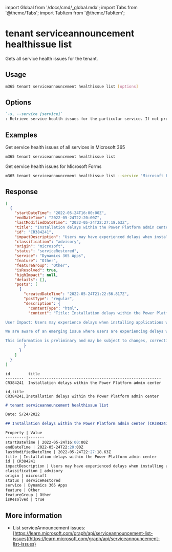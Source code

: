<!-- DISCLAIMER: All secrets, passwords, and sensitive values in this document are examples only and not real credentials. -->
import Global from '/docs/cmd/_global.mdx';
import Tabs from '@theme/Tabs';
import TabItem from '@theme/TabItem';

# tenant serviceannouncement healthissue list

Gets all service health issues for the tenant.

## Usage

```sh
m365 tenant serviceannouncement healthissue list [options]
```

## Options

```md definition-list
`-s, --service [service]`
: Retrieve service health issues for the particular service. If not provided, retrieves health issues for all services
```

<Global />

## Examples

Get service health issues of all services in Microsoft 365

```sh
m365 tenant serviceannouncement healthissue list
```

Get service health issues for Microsoft Forms

```sh
m365 tenant serviceannouncement healthissue list --service "Microsoft Forms"
```

## Response

<Tabs>
  <TabItem value="JSON">

  ```json
  [
    {
      "startDateTime": "2022-05-24T16:00:00Z",
      "endDateTime": "2022-05-24T22:20:00Z",
      "lastModifiedDateTime": "2022-05-24T22:27:18.63Z",
      "title": "Installation delays within the Power Platform admin center",
      "id": "CR384241",
      "impactDescription": "Users may have experienced delays when installing applications within the Power Platform admin center.",
      "classification": "advisory",
      "origin": "microsoft",
      "status": "serviceRestored",
      "service": "Dynamics 365 Apps",
      "feature": "Other",
      "featureGroup": "Other",
      "isResolved": true,
      "highImpact": null,
      "details": [],
      "posts": [
        {
          "createdDateTime": "2022-05-24T21:22:56.817Z",
          "postType": "regular",
          "description": {
            "contentType": "html",
            "content": "Title: Installation delays within the Power Platform admin center\

User Impact: Users may experience delays when installing applications within the Power Platform admin center.\

We are aware of an emerging issue where users are experiencing delays when installing applications through the Power Platform admin center. We are investigating the issue and will provide another update within the next 30 minutes.\

This information is preliminary and may be subject to changes, corrections, and updates."
          }
        }
      ]
    }
  ]
  ```

  </TabItem>
  <TabItem value="Text">

  ```text
  id        title
  --------  ----------------------------------------------------------
  CR384241  Installation delays within the Power Platform admin center
  ```

  </TabItem>
  <TabItem value="CSV">

  ```csv
  id,title
  CR384241,Installation delays within the Power Platform admin center
  ```

  </TabItem>
  <TabItem value="Markdown">

  ```md
  # tenant serviceannouncement healthissue list

  Date: 5/24/2022

  ## Installation delays within the Power Platform admin center (CR384241)

  Property | Value
  ---------|-------
  startDateTime | 2022-05-24T16:00:00Z
  endDateTime | 2022-05-24T22:20:00Z
  lastModifiedDateTime | 2022-05-24T22:27:18.63Z
  title | Installation delays within the Power Platform admin center
  id | CR384241
  impactDescription | Users may have experienced delays when installing applications within the Power Platform admin center.
  classification | advisory
  origin | microsoft
  status | serviceRestored
  service | Dynamics 365 Apps
  feature | Other
  featureGroup | Other
  isResolved | true
  ```

  </TabItem>
</Tabs>

## More information

- List serviceAnnouncement issues: [https://learn.microsoft.com/graph/api/serviceannouncement-list-issues](https://learn.microsoft.com/graph/api/serviceannouncement-list-issues)
